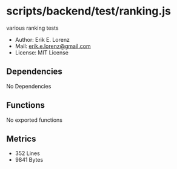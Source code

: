 # scripts/backend/test/ranking.js


various ranking tests
* Author: Erik E. Lorenz 
* Mail: <erik.e.lorenz@gmail.com>
* License: MIT License


## Dependencies

No Dependencies

## Functions

No exported functions

## Metrics

* 352 Lines
* 9841 Bytes

